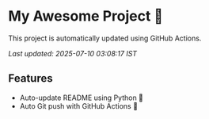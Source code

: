 # My Awesome Project 🚀

This project is automatically updated using GitHub Actions.

_Last updated: 2025-07-10 03:08:17 IST_

## Features
- Auto-update README using Python 🐍
- Auto Git push with GitHub Actions 🤖
